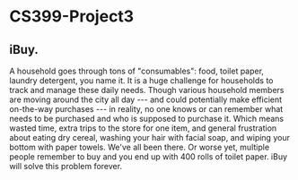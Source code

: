 # CS399-Project3
## iBuy. 
A household goes through tons of "consumables": food, toilet paper, laundry detergent, you name it. It is a huge challenge for households to track and manage these daily needs. Though various household members are moving around the city all day --- and could potentially make efficient on-the-way purchases --- in reality, no one knows or can remember what needs to be purchased and who is supposed to purchase it. Which means wasted time, extra trips to the store for one item, and general frustration about eating dry cereal, washing your hair with facial soap, and wiping your bottom with paper towels. We've all been there. Or worse yet, multiple people remember to buy and you end up with 400 rolls of toilet paper. iBuy will solve this problem forever.
